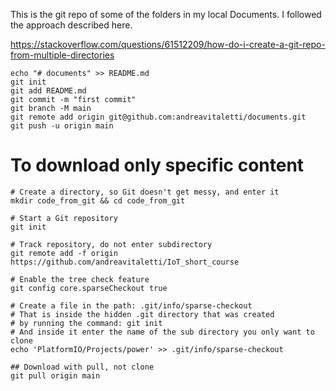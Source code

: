 This is the git repo of some of the folders in my local Documents. I followed the approach described here. 

https://stackoverflow.com/questions/61512209/how-do-i-create-a-git-repo-from-multiple-directories

```
echo "# documents" >> README.md
git init
git add README.md
git commit -m "first commit"
git branch -M main
git remote add origin git@github.com:andreavitaletti/documents.git
git push -u origin main
```
# To download only specific content

```
# Create a directory, so Git doesn't get messy, and enter it
mkdir code_from_git && cd code_from_git

# Start a Git repository
git init

# Track repository, do not enter subdirectory
git remote add -f origin https://github.com/andreavitaletti/IoT_short_course

# Enable the tree check feature
git config core.sparseCheckout true

# Create a file in the path: .git/info/sparse-checkout
# That is inside the hidden .git directory that was created
# by running the command: git init
# And inside it enter the name of the sub directory you only want to clone
echo 'PlatformIO/Projects/power' >> .git/info/sparse-checkout

## Download with pull, not clone
git pull origin main
```
